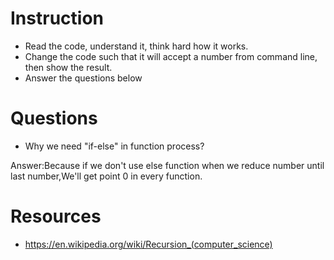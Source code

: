﻿# Instruction
* Read the code, understand it, think hard how it works.
* Change the code such that it will accept a number from command line, then show the result.
* Answer the questions below

# Questions
* Why we need "if-else" in function process?

Answer:Because if we don't use else function when we reduce number until last number,We'll get point 0 in every function.


# Resources
* https://en.wikipedia.org/wiki/Recursion_(computer_science)
